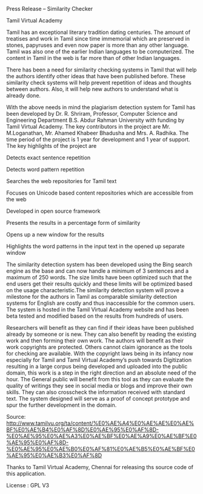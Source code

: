 Press Release – Similarity Checker


Tamil Virtual Academy

Tamil has an exceptional literary tradition dating centuries. The
amount of treatises and work in Tamil since time immemorial which are
preserved in stones, papyruses and even now paper is more than any other
language. Tamil was also one of the earlier Indian languages to be
computerized. The content in Tamil in the web is far more than of other
Indian languages.

There has been a need for similarity checking systems in Tamil that
will help the authors identify other ideas that have been published before.
These similarity check systems will help prevent repetition of ideas and
thoughts between authors. Also, it will help new authors to understand what
is already done.

With the above needs in mind the plagiarism detection system for
Tamil has been developed by Dr. R. Shriram, Professor, Computer Science
and Engineering Department B.S. Abdur Rahman University with funding by
Tamil Virtual Academy. The key contributors in the project are Mr.
M.Loganathan, Mr. Ahamed Khabeer Bhadusha and Mrs. A. Radhika. The
time period of the project is 1 year for development and 1 year of support.
The key highlights of the project are

Detects exact sentence repetition

Detects word pattern repetition

Searches the web repositories for Tamil text

Focuses on Unicode based content repositories which are accessible from the web

Developed in open source framework

Presents the results in a percentage form of similarity

Opens up a new window for the results

Highlights the word patterns in the input text in the opened up separate window



The similarity detection system has been developed using the Bing search
engine as the base and can now handle a minimum of 3 sentences and a
maximum of 250 words. The size limits have been optimized such that the
end users get their results quickly and these limits will be optimized based
on the usage characteristic.The similarity detection system will prove a milestone for the authors in
Tamil as comparable similarity detection systems for English are costly and
thus inaccessible for the common users. The system is hosted in the Tamil
Virtual Academy website and has been beta tested and modified based on
the results from hundreds of users.

Researchers will benefit as they can find if their ideas have been
published already by someone or is new. They can also benefit by reading
the existing work and then forming their own work. The authors will benefit
as their work copyrights are protected. Others cannot claim ignorance as the
tools for checking are available. With the copyright laws being in its infancy
now especially for Tamil and Tamil Virtual Academy’s push towards
Digitization resulting in a large corpus being developed and uploaded into
the public domain, this work is a step in the right direction and an absolute
need of the hour. The General public will benefit from this tool as they can
evaluate the quality of writings they see in social media or blogs and
improve their own skills. They can also crosscheck the information received
with standard text. The system designed will serve as a proof of concept
prototype and spur the further development in the domain.




Source: 
http://www.tamilvu.org/ta/content/%E0%AE%A4%E0%AE%AE%E0%AE%BF%E0%AE%B4%E0%AF%8D%E0%AE%95%E0%AF%8D-%E0%AE%95%E0%AE%A3%E0%AE%BF%E0%AE%A9%E0%AE%BF%E0%AE%95%E0%AF%8D-%E0%AE%95%E0%AE%B0%E0%AF%81%E0%AE%B5%E0%AE%BF%E0%AE%95%E0%AE%B3%E0%AF%8D

Thanks to Tamil Virtual Academy, Chennai for releasing ths source code of this application.

License : GPL V3
